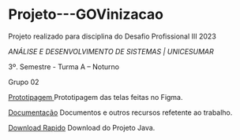 # Projeto---GOVinizacao
Projeto realizado para disciplina do Desafio Profissional III 2023

*ANÁLISE E DESENVOLVIMENTO DE SISTEMAS | UNICESUMAR*

3º. Semestre - Turma A – Noturno  

Grupo 02 

[Prototipagem ](http://example.net/)  Prototipagem das telas feitas no Figma.

[Documentação](http://example.net/) Documentos e outros recursos refetente ao trabalho.

[Download Rapido](http://example.net/) Download do Projeto Java.

